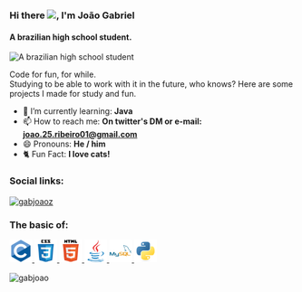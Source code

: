 ### Hi there <img height = "25" src = "https://media.tenor.com/SNL9_xhZl9oAAAAi/waving-hand-joypixels.gif">, I'm João Gabriel
#### A brazilian high school student.
![A brazilian high school student](https://i.pinimg.com/736x/85/e2/52/85e252c562d58c8e743af09de056ca6e.jpg)



Code for fun, for while.  
Studying to be able to work with it in the future, who knows?
Here are some projects I made for study and fun.

- 🌱 I’m currently learning: **Java**
- 📫 How to reach me: **On twitter's DM or e-mail: joao.25.ribeiro01@gmail.com**
- 😄 Pronouns: **He / him**
- 🐈 Fun Fact: **I love cats!**

<h3 align="left">Social links:</h3>
<p align="left">
<a href="https://instagram.com/gabjoaoz" target="blank"><img align="center" src="https://raw.githubusercontent.com/rahuldkjain/github-profile-readme-generator/master/src/images/icons/Social/instagram.svg" alt="gabjoaoz" height="30" width="40" /></a>
</p>

<h3 align="left">The basic of:</h3>
<p align="left"> <a href="https://www.cprogramming.com/" target="_blank" rel="noreferrer"> <img src="https://raw.githubusercontent.com/devicons/devicon/master/icons/c/c-original.svg" alt="c" width="40" height="40"/> </a> <a href="https://www.w3schools.com/css/" target="_blank" rel="noreferrer"> <img src="https://raw.githubusercontent.com/devicons/devicon/master/icons/css3/css3-original-wordmark.svg" alt="css3" width="40" height="40"/> </a> <a href="https://www.w3.org/html/" target="_blank" rel="noreferrer"> <img src="https://raw.githubusercontent.com/devicons/devicon/master/icons/html5/html5-original-wordmark.svg" alt="html5" width="40" height="40"/> </a> <a href="https://www.java.com" target="_blank" rel="noreferrer"> <img src="https://raw.githubusercontent.com/devicons/devicon/master/icons/java/java-original.svg" alt="java" width="40" height="40"/> </a> <a href="https://www.mysql.com/" target="_blank" rel="noreferrer"> <img src="https://raw.githubusercontent.com/devicons/devicon/master/icons/mysql/mysql-original-wordmark.svg" alt="mysql" width="40" height="40"/> </a> <a href="https://www.python.org" target="_blank" rel="noreferrer"> <img src="https://raw.githubusercontent.com/devicons/devicon/master/icons/python/python-original.svg" alt="python" width="40" height="40"/> </a> </p>

<p><img align="center" src="https://github-readme-stats.vercel.app/api/top-langs?username=gabjoao&show_icons=true&locale=en&layout=compact" alt="gabjoao" /></p>
